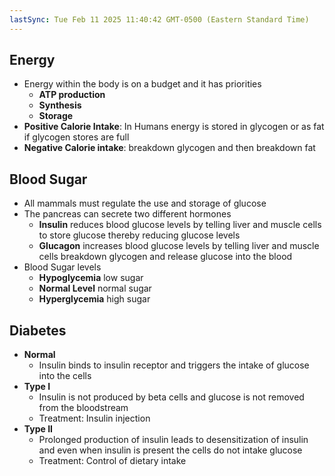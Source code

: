 ```yaml
---
lastSync: Tue Feb 11 2025 11:40:42 GMT-0500 (Eastern Standard Time)
---
```

## Energy
- Energy within the body is on a budget and it has priorities
	- **ATP production**
	- **Synthesis**
	- **Storage**
- **Positive Calorie Intake**: In Humans energy is stored in glycogen or as fat if glycogen stores are full
- **Negative Calorie intake**: breakdown glycogen and then breakdown fat
## Blood Sugar
- All mammals must regulate the use and storage of glucose
- The pancreas can secrete two different hormones
	- **Insulin** reduces blood glucose levels by telling liver and muscle cells to store glucose thereby reducing glucose levels
	- **Glucagon** increases blood glucose levels by telling liver and muscle cells breakdown glycogen and release glucose into the blood
- Blood Sugar levels
	- **Hypoglycemia** low sugar
	- **Normal Level** normal sugar
	- **Hyperglycemia** high sugar
## Diabetes
- **Normal**
	- Insulin binds to insulin receptor and triggers the intake of glucose into the cells
- **Type I**
	- Insulin is not produced by beta cells and glucose is not removed from the bloodstream
	- Treatment: Insulin injection
- **Type II**
	- Prolonged production of insulin leads to desensitization of insulin and even when insulin is present the cells do not intake glucose
	- Treatment: Control of dietary intake